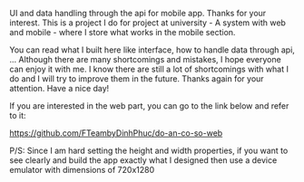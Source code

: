 
UI and data handling through the api for mobile app.
Thanks for your interest. This is a project I do for project at university - A system with web and mobile - where I store what works in the mobile section.

You can read what I built here like interface, how to handle data through api, ...
Although there are many shortcomings and mistakes, I hope everyone can enjoy it with me. I know there are still a lot of shortcomings with what I do and I will try to improve them in the future.
Thanks again for your attention. Have a nice day!

If you are interested in the web part, you can go to the link below and refer to it:

https://github.com/FTeambyDinhPhuc/do-an-co-so-web

P/S: Since I am hard setting the height and width properties, if you want to see clearly and build the app exactly what I designed then use a device emulator with dimensions of 720x1280

